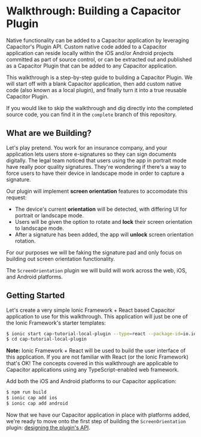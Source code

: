 # Walkthrough: Building a Capacitor Plugin

Native functionality can be added to a Capacitor application by leveraging Capacitor's Plugin API. Custom native code added to a Capacitor application can reside locally within the iOS and/or Android projects committed as part of source control, or can be extracted out and published as a Capacitor Plugin that can be added to any Capacitor application.

This walkthrough is a step-by-step guide to building a Capacitor Plugin. We will start off with a blank Capacitor application, then add custom native code (also known as a local plugin), and finally turn it into a true reusable Capacitor Plugin.

If you would like to skip the walkthrough and dig directly into the completed source code, you can find it in the `complete` branch of this repository.

## What are we Building?

Let's play pretend. You work for an insurance company, and your application lets users store e-signatures so they can sign documents digitally. The legal team noticed that users using the app in portrait mode have really poor quality signatures. They're wondering if there's a way to force users to have their device in landscape mode in order to capture a signature.

Our plugin will implement **screen orientation** features to accomodate this request:

- The device's current **orientation** will be detected, with differing UI for portrait or landscape mode.
- Users will be given the option to rotate and **lock** their screen orientation to landscape mode.
- After a signature has been added, the app will **unlock** screen orientation rotation.

For our purposes we will be faking the signature pad and only focus on building out screen orientation functionality.

The `ScreenOrientation` plugin we will build will work across the web, iOS, and Android platforms.

## Getting Started

Let's create a very simple Ionic Framework + React based Capacitor application to use for this walkthrough. This application will just be one of the Ionic Framework's starter templates:

```bash
$ ionic start cap-tutorial-local-plugin --type=react --package-id=io.ionic.cs.capLocalPlugin
$ cd cap-tutorial-local-plugin
```

**Note:** Ionic Framework + React will be used to build the user interface of this application. If you are not familiar with React (or the Ionic Framework) that's OK! The concepts covered in this walkthrough are applicable to Capacitor applications using any TypeScript-enabled web framework.

Add both the iOS and Android platforms to our Capacitor application:

```bash
$ npm run build
$ ionic cap add ios
$ ionic cap add android
```

Now that we have our Capacitor application in place with platforms added, we're ready to move onto the first step of building the `ScreenOrientation` plugin: [designing the plugin's API](docs/designing-api.md).
